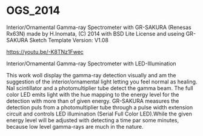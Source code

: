 # OGS_2014
Interior/Ornamental Gamma-ray Spectrometer with GR-SAKURA (Renesas Rx63N)
made by H.Inomata, (C) 2014
with BSD Lite License
and useing GR-SAKURA Sketch Template Version: V1.08

https://youtu.be/-K8TNz1Fwec


Interior/Ornamental Gamma-ray Spectrometer with LED-Illumination

This work woll display the gamma-ray detection visually and am the suggestion of the interior/ornamental light letting you feel normal as healing.
NaI scintillator and a photomultiplier tube detect the gamma beam. The full color LED emits light with the hue mapping to the energy level for the detection with more than of given energy. GR-SAKURA measures the detection puls from a photomultiplier tube through a pulse width extension circuit and controls LED illumination (Serial Full Color LED).While the given energy level will be adjusted with detecting a time par some minutes, because low level gamma-rays are much in the nature. 

